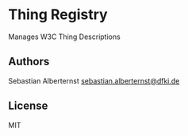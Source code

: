 # Thing Registry

Manages W3C Thing Descriptions

## Authors

Sebastian Alberternst <sebastian.alberternst@dfki.de>

## License

MIT 


